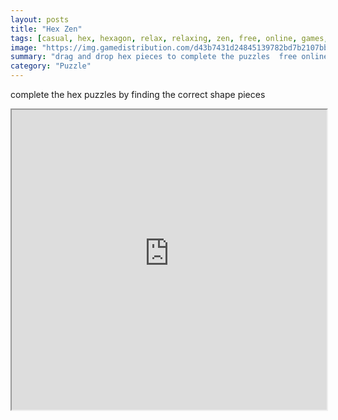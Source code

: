 ```yaml
---
layout: posts
title: "Hex Zen"
tags: [casual, hex, hexagon, relax, relaxing, zen, free, online, games, oyna, game, free, games, play, play, games]
image: "https://img.gamedistribution.com/d43b7431d24845139782bd7b2107bb69.jpg"
summary: "drag and drop hex pieces to complete the puzzles  free online games oyna game free games play play games"
category: "Puzzle"
---
```


complete the hex puzzles by finding the correct shape pieces

<iframe width="100%" height="480px;" src="https://html5.gamedistribution.com/d43b7431d24845139782bd7b2107bb69/"></iframe>